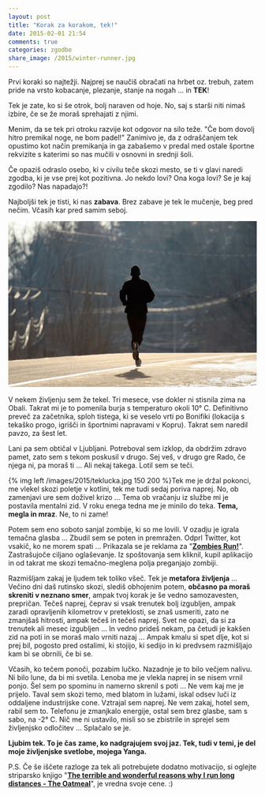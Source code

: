 ```yaml
---
layout: post
title: "Korak za korakom, tek!"
date: 2015-02-01 21:54
comments: true
categories: zgodbe
share_image: /2015/winter-runner.jpg
---
```


Prvi koraki so najtežji. Najprej se naučiš obračati na hrbet oz. trebuh, zatem pride na vrsto kobacanje, plezanje, stanje na nogah ... in **TEK**!

Tek je zate, ko si še otrok, bolj naraven od hoje. No, saj s starši niti nimaš izbire, če se že moraš sprehajati z njimi.

Menim, da se tek pri otroku razvije kot odgovor na silo teže. "Če bom dovolj hitro premikal noge, ne bom padel!" Zanimivo je, da z odraščanjem tek opustimo kot način premikanja in ga zabašemo v predal med ostale športne rekvizite s katerimi so nas mučili v osnovni in srednji šoli.

Če opaziš odraslo osebo, ki v civilu teče skozi mesto, se ti v glavi naredi zgodba, ki je vse prej kot pozitivna. Jo nekdo lovi? Ona koga lovi? Se je kaj zgodilo? Nas napadajo?!

Najboljši tek je tisti, ki nas **zabava**. Brez zabave je tek le mučenje, beg pred nečim. Včasih kar pred samim seboj.

![image](/images/2015/winter-runner.jpg)

V nekem življenju sem že tekel. Tri mesece, vse dokler ni stisnila zima na Obali. Takrat mi je to pomenila burja s temperaturo okoli 10° C. Definitivno preveč za začetnika, sploh tistega, ki se veselo vrti po Bonifiki (lokacija s tekaško progo, igrišči in športnimi napravami v Kopru). Takrat sem naredil pavzo, za šest let. 

Lani pa sem obtičal v Ljubljani. Potreboval sem izklop, da obdržim zdravo pamet, zato sem s tekom poskusil v drugo. Sej veš, v drugo gre Rado, če njega ni, pa moraš ti ... Ali nekaj takega. Lotil sem se teči. 

{% img left /images/2015/teklucka.jpg 150 200 %}Tek me je držal pokonci, me vlekel skozi poletje v kotlini, tek me tudi sedaj poriva naprej. No, ob zamenjavi ure sem doživel krizo ... Tema ob vračanju iz službe mi je postavila mentalni zid. V roku enega tedna me je minilo do teka. **Tema, megla in mraz**. Ne, to ni zame! 

Potem sem eno soboto sanjal zombije, ki so me lovili. V ozadju je igrala temačna glasba ... Zbudil sem se poten in premražen. Odprl Twitter, kot vsakič, ko ne morem spati ... Prikazala se je reklama za "[**Zombies Run!**](http://go.mclion.eu/1D2RSkB)". Zastrašujoče ciljano oglaševanje. Iz spoštovanja sem kliknil, kupil aplikacijo in od takrat me skozi temačno-meglena polja preganjajo zombiji.

Razmišljam zakaj je ljudem tek toliko všeč. Tek je **metafora življenja** ... Večino dni daš rutinsko skozi, slediš obhojenim potem, **občasno pa moraš skreniti v neznano smer**, ampak tvoj korak je še vedno samozavesten, prepričan. Tečeš naprej, čeprav si vsak trenutek bolj izgubljen, ampak zaradi opravljenih kilometrov v preteklosti, se znaš usmeriti, zato ne zmanjšaš hitrosti, ampak tečeš in tečeš naprej. Svet ne opazi, da si za trenutek ali mesec izgubljen ... In vedno prideš nekam, pa četudi je kakšen zid na poti in se moraš malo vrniti nazaj ... Ampak kmalu si spet dlje, kot si prej bil, pogosto pred ostalimi, ki stojijo, ki sedijo in ki predvsem razmišljajo kam bi se obrnili, če bi se.

Včasih, ko tečem ponoči, pozabim lučko. Nazadnje je to bilo večjem nalivu. Ni bilo lune, da bi mi svetila. Lenoba me je vlekla naprej in se nisem vrnil ponjo. Šel sem po spominu in namerno skrenil s poti ... Ne vem kaj me je prijelo. Taval sem skozi temo, med blatom in lužami, iskal odsev luči iz oddaljene industrijske cone. Vztrajal sem naprej. Ne vem zakaj, hotel sem, rabil sem to. Telefonu je zmanjkalo energije, ostal sem brez glasbe, sam s sabo, na -2° C. Nič me ni ustavilo, misli so se zbistrile in sprejel sem življenjsko odločitev ... Splačalo se je.

**Ljubim tek. To je čas zame, ko nadgrajujem svoj jaz. Tek, tudi v temi, je del moje življenjske svetlobe, mojega Yanga.**




P.S. Če še iščete razloge za tek ali potrebujete dodatno motivacijo, si oglejte striparsko knjigo "**[The terrible and wonderful reasons why I run long distances - The Oatmeal](http://go.mclion.eu/18szf8m)**", je vredna svoje cene. :)
